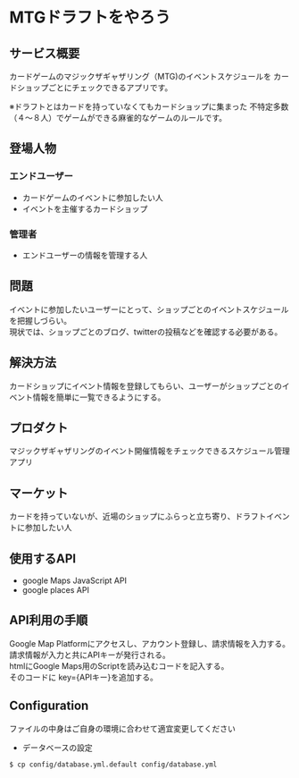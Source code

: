 # MTGドラフトをやろう

## サービス概要
カードゲームのマジックザギャザリング（MTG)のイベントスケジュールを
カードショップごとにチェックできるアプリです。

※ドラフトとはカードを持っていなくてもカードショップに集まった
不特定多数（４〜８人）でゲームができる麻雀的なゲームのルールです。

## 登場人物

### エンドユーザー
- カードゲームのイベントに参加したい人
- イベントを主催するカードショップ

### 管理者
- エンドユーザーの情報を管理する人

## 問題
イベントに参加したいユーザーにとって、ショップごとのイベントスケジュールを把握しづらい。  
現状では、ショップごとのブログ、twitterの投稿などを確認する必要がある。

## 解決方法
カードショップにイベント情報を登録してもらい、ユーザーがショップごとのイベント情報を簡単に一覧できるようにする。 

## プロダクト
マジックザギャザリングのイベント開催情報をチェックできるスケジュール管理アプリ

## マーケット
カードを持っていないが、近場のショップにふらっと立ち寄り、ドラフトイベントに参加したい人

## 使用するAPI
- google Maps JavaScript API
- google places API

## API利用の手順
Google Map Platformにアクセスし、アカウント登録し、請求情報を入力する。  
請求情報が入力と共にAPIキーが発行される。  
htmlにGoogle Maps用のScriptを読み込むコードを記入する。  
そのコードに key={APIキー}を追加する。

## Configuration
ファイルの中身はご自身の環境に合わせて適宜変更してください
- データベースの設定

`$ cp config/database.yml.default config/database.yml`
